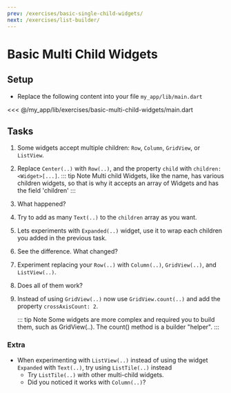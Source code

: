 ```yaml
---
prev: /exercises/basic-single-child-widgets/
next: /exercises/list-builder/
---
```


# Basic Multi Child Widgets

## Setup

- Replace the following content into your file `my_app/lib/main.dart`

<<< @/my_app/lib/exercises/basic-multi-child-widgets/main.dart

## Tasks

1. Some widgets accept multiple children: `Row`, `Column`, `GridView`, or `ListView`.
2. Replace `Center(..)` with `Row(..)`, and the property `child` with `children: <Widget>[...]`.
    ::: tip Note
        Multi child Widgets, like the name, has various children widgets, so that is why it accepts an array of Widgets and has the field 'children'
    :::
3. What happened?
4. Try to add as many `Text(..)` to the `children` array as you want.
5. Lets experiments with `Expanded(..)` widget, use it to wrap each children you added in the previous task.
6. See the difference. What changed?
7. Experiment replacing your `Row(..)` with `Column(..)`, `GridView(..)`, and `ListView(..)`.
8. Does all of them work?
9. Instead of using `GridView(..)` now use `GridView.count(..)` and add the property `crossAxisCount: 2`.

    ::: tip Note
    Some widgets are more complex and required you to build them, such as GridView(..). The count() method is a builder "helper".
    :::

### Extra

- When experimenting with `ListView(..)` instead of using the widget `Expanded` with `Text(..)`, try using `ListTile(..)` instead
  - Try `ListTile(..)` with other multi-child widgets.
  - Did you noticed it works with `Column(..)`?